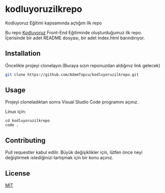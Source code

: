 # kodluyoruzilkrepo

Kodluyoruz Eğitimi kapsamında açtığım ilk repo

 Bu repo [Kodluyoruz](http://kodluyoruz.org/) Front-End Eğitiminde oluşturduğumuz ilk repo. İçerisinde bir adet README dosyası, bir adet index.html barındırıyor.

## Installation

Öncelikle projeyi clonelayın.(Buraya sızın reponuzdan aldığınız link gelecek)

```bash
git clone https://github.com/AdemTopcu/kodluyoruzilkrepo.git
```

## Usage

Projeyi cloneladıktan sonra Visual Studio Code programını açınız.

Linux için:

```linux
cd kodluyoruzilkrepo
code .
```

## Contributing

Pull requestler kabul edilir. Büyük değişiklikler için, lütfen önce neyi değiştirmek 
istediğinizi tartışmak için bir konu açınız.

## License

[MİT](https://choosealicense.com/licenses/mit/)
